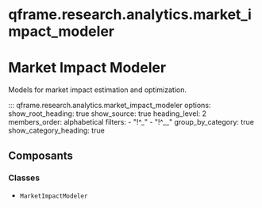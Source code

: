 # qframe.research.analytics.market_impact_modeler


Market Impact Modeler
====================

Models for market impact estimation and optimization.


::: qframe.research.analytics.market_impact_modeler
    options:
      show_root_heading: true
      show_source: true
      heading_level: 2
      members_order: alphabetical
      filters:
        - "!^_"
        - "!^__"
      group_by_category: true
      show_category_heading: true

## Composants

### Classes

- `MarketImpactModeler`

